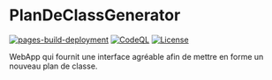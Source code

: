 # PlanDeClassGenerator

[![pages-build-deployment](https://github.com/BarthPaleologue/PlanDeClassGenerator/actions/workflows/pages/pages-build-deployment/badge.svg)](https://github.com/BarthPaleologue/PlanDeClassGenerator/actions/workflows/pages/pages-build-deployment)
[![CodeQL](https://github.com/BarthPaleologue/PlanDeClassGenerator/actions/workflows/codeql.yml/badge.svg)](https://github.com/BarthPaleologue/PlanDeClassGenerator/actions/workflows/codeql.yml)
[![License](https://img.shields.io/github/license/BarthPaleologue/PlanDeClassGenerator)](./LICENSE)

WebApp qui fournit une interface agréable afin de mettre en forme un nouveau plan de classe.
